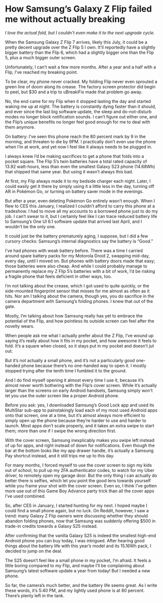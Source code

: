 # How Samsung’s Galaxy Z Flip failed me without actually breaking

*I love the actual fold, but I couldn’t even make it to the next upgrade cycle.*

When the Samsung Galaxy Z Flip 7 arrives, likely this July, it could be a pretty decent upgrade over the Z Flip 5 I own. It’ll reportedly have a slightly bigger battery than the Flip 6, which had a slightly bigger one than the Flip 5, plus a much bigger outer screen.

Unfortunately, I can’t wait a few more months. After a year and a half with a Flip, I’ve reached my breaking point.

To be clear, my phone never cracked. My folding Flip never even sprouted a green line of doom along its crease. The factory screen protector did begin to peel, but $30 and a trip to uBreakiFix made that problem go away.

No, the end came for my Flip when it stopped lasting the day and started waking me up at night. The battery is constantly dying faster than it should, and ever since the last big software update, the sleep and do-not-disturb modes no longer block notification sounds. I can’t figure out either one, and the Flip’s unique benefits no longer feel good enough for me to deal with them anymore.

On battery: I’ve seen this phone reach the 80 percent mark by 9 in the morning, and threaten to die by 9PM. I practically don’t even use the phone when I’m at work, and yet now I feel like it always needs to be plugged in.

I always knew I’d be making sacrifices to get a phone that folds into a pocket square. The Flip 5’s twin batteries have a total rated capacity of 13.92 watt-hours, less than even the smallest Galaxy S23 phone (14.68Wh) that shipped that same year. But using it wasn’t always this bad.

At first, my Flip always made it to my bedside charger each night. Later, I could easily get it there by simply using it a little less in the day, turning off AR in Pokémon Go, or turning on battery saver mode in the evenings.

But after a year, even deleting Pokémon Go entirely wasn’t enough. When I flew to CES this January, I realized I couldn’t afford to carry this phone at a tradeshow. I had to move all my accounts to a borrowed phone just to do my job. I can’t swear to it, but I certainly feel like I can trace reduced battery life to Samsung’s One UI 6.1 software update that arrived last April, and I wouldn’t be the only one.

It could just be the battery prematurely aging, I suppose, but I did a few cursory checks: Samsung’s internal diagnostics say the battery is “Good.”

I’ve had phones with weak battery before. There was a time I carried around spare battery packs for my Motorola Droid 2, swapping mid-day, every day, until I moved on. But phones with battery doors made that easy; those batteries were also cheap. And while I could probably manage to permanently replace my Z Flip 5’s batteries with a bit of work, I’d be risking a fragile phone that feels deficient in other ways, too.

I’m not talking about the crease, which I got used to quite quickly, or the side-mounted fingerprint sensor that misses for me almost as often as it hits. Nor am I talking about the camera, though yes, you do sacrifice in the camera department with Samsung’s folding phones. I knew that out of the gate.

Mostly, I’m talking about how Samsung really has yet to embrace the potential of the Flip, and how pointless its outside screen can feel after the novelty wears.

When people ask me what I actually prefer about the Z Flip, I’ve wound up saying it’s really about how it fits in my pocket, and how awesome it feels to fold. It’s a square when closed, so it stays put in my pocket and doesn’t jut out.

But it’s not actually a small phone, and it’s not a particularly good one-handed phone because there’s no one-handed way to open it. I mostly stopped trying after the tenth time I fumbled it to the ground.

And I do find myself opening it almost every time I use it, because it’s almost never worth bothering with the Flip’s cover screen. While it’s actually larger than the screens on early Android handsets, Samsung simply won’t let you use the outer screen like a proper Android phone.

Before you ask: yes, I downloaded Samsung’s Good Lock app and used its MultiStar sub-app to painstakingly load each of my most used Android apps onto that screen, one at a time, but it’s almost always more efficient to simply open up the phone because they’re harder to use and harder to launch. Most apps don’t scale properly, and it takes an extra swipe to start them; more than one if I swipe the wrong direction first.

With the cover screen, Samsung inexplicably makes you swipe left instead of up for apps, and right instead of down for notifications. Even though the bar at the bottom looks like my app drawer handle, it’s actually a Samsung Pay shortcut instead, and it still trips me up to this day.

For many months, I forced myself to use the cover screen to sign my kids out of school, to pull up my 2FA authenticator codes, to watch for my Uber driver, to remotely open my garage door. But the only thing I can actually do better there is selfies, which let you point the good lens towards yourself while you frame your shot with the cover screen. Even so, I think I’ve gotten more use out of this Game Boy Advance party trick than all the cover apps I’ve used combined.

So, after CES in January, I started hunting for my next. I hoped maybe I could find a small phone again, but no luck. On Reddit, however, I saw a trend: many Galaxy Z Flip owners were discussing whether they should abandon folding phones, now that Samsung was suddenly offering $500 in trade-in credits towards a Galaxy S25 instead.

After confirming that the vanilla Galaxy S25 is indeed the smallest high-end Android phone you can buy today, I was intrigued. After hearing good things about the battery life with this year’s model and its 15.16Wh pack, I decided to jump on the deal.

The S25 doesn’t feel like a small phone in my pocket, I’m afraid. It feels a little boring compared to my Flip, and maybe I’ll be complaining about Samsung’s latest software update a year from today! But I needed a new phone.

So far, the camera’s much better, and the battery life seems great. As I write these words, it’s 5:40 PM, and my lightly used phone is at 80 percent. There’s plenty left in the tank.